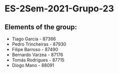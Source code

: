 # ES-2Sem-2021-Grupo-23

## Elements of the group:

* Tiago Garcia - 87366
* Pedro Trincheiras - 87930
* Filipe Barroso - 87490
* Bernardo Varzea - 87176
* Tomás Rodrigues - 87715
* Diogo Mano - 88091
